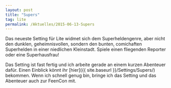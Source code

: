```yaml
---
layout: post
title: "Supers"
tag: lite
permalink: /Aktuelles/2015-06-13-Supers
---
```


Das neueste Setting für Lite widmet sich dem Superheldengenre, aber nicht den dunklen, geheimnisvollen, sondern den bunten, comichaften Superhelden in einer niedlichen Kleinstadt. Spiele einen fliegenden Reporter oder eine Superhausfrau!

Das Setting ist fast fertig und ich arbeite gerade an einem kurzen Abenteuer dafür. Einen Einblick könnt ihr [hier]({{ site.baseurl }}/Settings/Supers/) bekommen. Wenn ich schnell genug bin, bringe ich das Setting und das Abenteuer auch zur FeenCon mit.
